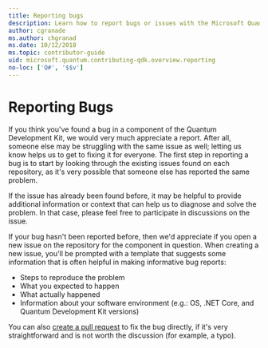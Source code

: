 ```yaml
---
title: Reporting bugs
description: Learn how to report bugs or issues with the Microsoft Quantum Development Kit (QDK). 
author: cgranade
ms.author: chgranad
ms.date: 10/12/2018
ms.topic: contributor-guide
uid: microsoft.quantum.contributing-qdk.overview.reporting
no-loc: ['Q#', '$$v']
---
```


# Reporting Bugs #

If you think you've found a bug in a component of the Quantum Development Kit, we would very much appreciate a report.
After all, someone else may be struggling with the same issue as well; letting us know helps us to get to fixing it for everyone.
The first step in reporting a bug is to start by looking through the existing issues found on each repository, as it's very possible that someone else has reported the same problem.

If the issue has already been found before, it may be helpful to provide additional information or context that can help us to diagnose and solve the problem.
In that case, please feel free to participate in discussions on the issue.

If your bug hasn't been reported before, then we'd appreciate if you open a new issue on the repository for the component in question.
When creating a new issue, you'll be prompted with a template that suggests some information that is often helpful in making informative bug reports:

- Steps to reproduce the problem
- What you expected to happen
- What actually happened
- Information about your software environment (e.g.: OS, .NET Core, and Quantum Development Kit versions)

You can also [create a pull request](https://help.github.com/articles/about-pull-requests/) to fix the bug directly, if it's very straightforward and is not worth the discussion (for example, a typo).

